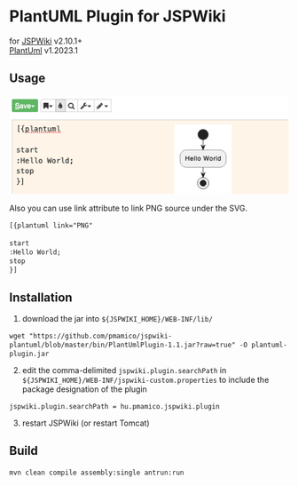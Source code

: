 # PlantUML Plugin for JSPWiki
for [JSPWiki](https://jspwiki.apache.org/) v2.10.1+  
[PlantUml](https://plantuml.com/) v1.2023.1

## Usage

![usage](.github/usage.png)

Also you can use link attribute to link PNG source under the SVG.  
```
[{plantuml link="PNG"

start
:Hello World;
stop
}]
```

## Installation

1. download the jar into `${JSPWIKI_HOME}/WEB-INF/lib/`
```shell
wget "https://github.com/pmamico/jspwiki-plantuml/blob/master/bin/PlantUmlPlugin-1.1.jar?raw=true" -O plantuml-plugin.jar
```
2. edit the comma-delimited ``jspwiki.plugin.searchPath`` in `${JSPWIKI_HOME}/WEB-INF/jspwiki-custom.properties` to include the package designation of the plugin
```properties
jspwiki.plugin.searchPath = hu.pmamico.jspwiki.plugin
```
3. restart JSPWiki (or restart Tomcat)


## Build
```shell
mvn clean compile assembly:single antrun:run
```
